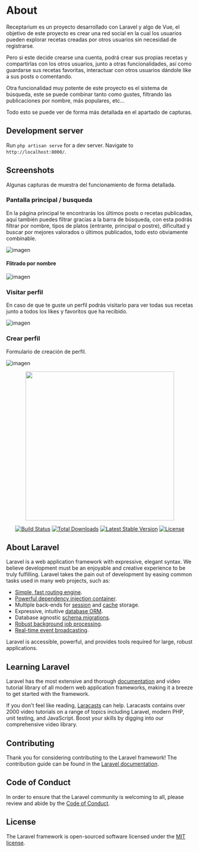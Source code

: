 # About

Receptarium es un proyecto desarrollado con Laravel y algo de Vue, el objetivo de este proyecto es crear una red social en la cual los usuarios pueden explorar recetas creadas por otros usuarios sin necesidad de registrarse.

Pero si este decide crearse una cuenta, podrá crear sus propias recetas y compartirlas con los otros usuarios, junto a otras funcionalidades, así como guardarse sus recetas favoritas, interactuar con otros usuarios dándole like a sus posts o comentando.

Otra funcionalidad muy potente de este proyecto es el sistema de búsqueda, este se puede combinar tanto como gustes, filtrando las publicaciones por nombre, más populares, etc...

Todo esto se puede ver de forma más detallada en el apartado de capturas.

## Development server

Run `php artisan serve` for a dev server. Navigate to `http://localhost:8000/`.

## Screenshots

Algunas capturas de muestra del funcionamiento de forma detallada.

### Pantalla principal / busqueda

En la página principal te encontrarás los últimos posts o recetas publicadas, aquí también puedes filtrar gracias a la barra de búsqueda, con esta podrás filtrar por nombre, tipos de platos (entrante, principal o postre), dificultad y buscar por mejores valorados o últimos publicados, todo esto obviamente combinable.

![imagen](https://user-images.githubusercontent.com/56220682/184483467-b5a8175d-6b17-459b-b9c4-bc9a3078acb0.png)

#### Flitrado por nombre

![imagen](https://user-images.githubusercontent.com/56220682/184488164-0b94a73d-b50a-4edf-803b-6bca44915b5f.png)

### Visitar perfil

En caso de que te guste un perfil podrás visitarlo para ver todas sus recetas junto a todos los likes y favoritos que ha recibido.

![imagen](https://user-images.githubusercontent.com/56220682/184487633-583255cc-8c67-4a1b-8d09-ec37a21245c1.png)

### Crear perfil

Formulario de creación de perfil.

![imagen](https://user-images.githubusercontent.com/56220682/184491565-57f6f105-b1de-42d1-ace5-d97a9553dbaf.png)


<p align="center"><a href="https://laravel.com" target="_blank"><img src="https://raw.githubusercontent.com/laravel/art/master/logo-lockup/5%20SVG/2%20CMYK/1%20Full%20Color/laravel-logolockup-cmyk-red.svg" width="400"></a></p>

<p align="center">
<a href="https://travis-ci.org/laravel/framework"><img src="https://travis-ci.org/laravel/framework.svg" alt="Build Status"></a>
<a href="https://packagist.org/packages/laravel/framework"><img src="https://img.shields.io/packagist/dt/laravel/framework" alt="Total Downloads"></a>
<a href="https://packagist.org/packages/laravel/framework"><img src="https://img.shields.io/packagist/v/laravel/framework" alt="Latest Stable Version"></a>
<a href="https://packagist.org/packages/laravel/framework"><img src="https://img.shields.io/packagist/l/laravel/framework" alt="License"></a>
</p>

## About Laravel

Laravel is a web application framework with expressive, elegant syntax. We believe development must be an enjoyable and creative experience to be truly fulfilling. Laravel takes the pain out of development by easing common tasks used in many web projects, such as:

- [Simple, fast routing engine](https://laravel.com/docs/routing).
- [Powerful dependency injection container](https://laravel.com/docs/container).
- Multiple back-ends for [session](https://laravel.com/docs/session) and [cache](https://laravel.com/docs/cache) storage.
- Expressive, intuitive [database ORM](https://laravel.com/docs/eloquent).
- Database agnostic [schema migrations](https://laravel.com/docs/migrations).
- [Robust background job processing](https://laravel.com/docs/queues).
- [Real-time event broadcasting](https://laravel.com/docs/broadcasting).

Laravel is accessible, powerful, and provides tools required for large, robust applications.

## Learning Laravel

Laravel has the most extensive and thorough [documentation](https://laravel.com/docs) and video tutorial library of all modern web application frameworks, making it a breeze to get started with the framework.

If you don't feel like reading, [Laracasts](https://laracasts.com) can help. Laracasts contains over 2000 video tutorials on a range of topics including Laravel, modern PHP, unit testing, and JavaScript. Boost your skills by digging into our comprehensive video library.

## Contributing

Thank you for considering contributing to the Laravel framework! The contribution guide can be found in the [Laravel documentation](https://laravel.com/docs/contributions).

## Code of Conduct

In order to ensure that the Laravel community is welcoming to all, please review and abide by the [Code of Conduct](https://laravel.com/docs/contributions#code-of-conduct).

## License

The Laravel framework is open-sourced software licensed under the [MIT license](https://opensource.org/licenses/MIT).
